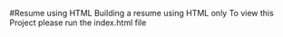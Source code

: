 #Resume using HTML
Building a resume using HTML only
To view this Project please run the index.html file
